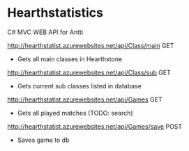 # Hearthstatistics
C# MVC WEB API for Antti

http://hearthstatist.azurewebsites.net/api/Class/main GET
- Gets all main classes in Hearthstone


http://hearthstatist.azurewebsites.net/api/Class/sub GET
- Gets current sub classes listed in database



http://hearthstatist.azurewebsites.net/api/Games GET
- Gets all played matches (TODO: search)



http://hearthstatist.azurewebsites.net/api/Games/save POST
- Saves game to db

